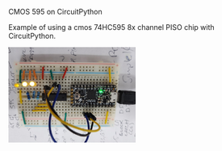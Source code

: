 CMOS 595 on CircuitPython

Example of using a cmos 74HC595 8x channel PISO chip with CircuitPython.

<img src="circuitpyton-cmos-595.jpg" width="50%" height="auto" style="max-width:350px;margin-bottom:0; padding-bottom:0;">
